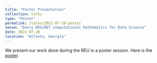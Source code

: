 ```yaml
---
title: "Poster Presentation"
collection: talks
type: "Poster"
permalink: /talks/2022-07-20-poster
venue: "Emory REU/RET Computational Mathematics for Data Science"
date: 2022-07-20
location: "Atlanta, Georgia"
---
```


We present our work done during the REU in a poster session. Here is the <a href="https://github.com/ethanjyoung/ethanjyoung.github.io/raw/master/files/reu_poster.pdf" download>poster</a>.

